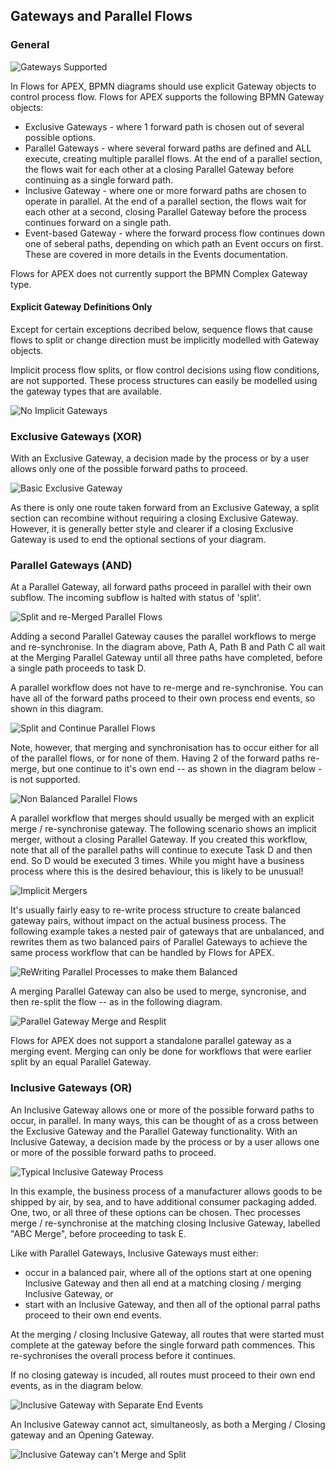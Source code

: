 ## Gateways and Parallel Flows

### General

![Gateways Supported](images/gatewaySupport.png "Supported Gateway Types")

In Flows for APEX, BPMN diagrams should use explicit Gateway objects to control process flow.  Flows for APEX supports the following BPMN Gateway objects:

- Exclusive Gateways - where 1 forward path is chosen out of several possible options.
- Parallel Gateways - where several forward paths are defined and ALL execute, creating multiple parallel flows.  At the end of a parallel section, the flows wait for each other at a closing Parallel Gateway before continuing as a single forward path.
- Inclusive Gateway - where one or more forward paths are chosen to operate in parallel.  At the end of a parallel section, the flows wait for each other at a second, closing Parallel Gateway before the process continues forward on a single path.
- Event-based Gateway - where the forward process flow continues down one of seberal paths, depending on which path an Event occurs on first.  These are covered in more details in the Events documentation.

Flows for APEX does not currently support the BPMN Complex Gateway type.

#### Explicit Gateway Definitions Only

Except for certain exceptions decribed below, sequence flows that cause flows to split or change direction must be implicitly modelled with Gateway objects.

Implicit process flow splits, or flow control decisions using flow conditions, are not supported.  These process structures can easily be modelled using the gateway types that are available.

![No Implicit Gateways](images/noImplicitGateways.png "No Implicit Gateways")

### Exclusive Gateways (XOR)

With an Exclusive Gateway, a decision made by the process or by a user allows only one of the possible forward paths to proceed.

![Basic Exclusive Gateway](images/exclusiveGateway.png "Basic Exclusive Gateway example")

As there is only one route taken forward from an Exclusive Gateway, a split section can recombine without requiring a closing Exclusive Gateway.  However, it is generally better style and clearer if a closing Exclusive Gateway is used to end the optional sections of your diagram.

### Parallel Gateways (AND)

At a Parallel Gateway, all forward paths proceed in parallel with their own subflow.  The incoming subflow is halted with status of 'split'.

![Split and re-Merged Parallel Flows](images/closedParallelGateway.png "Split and Merge Parallel Gateway")

Adding a second Parallel Gateway causes the parallel workflows to merge and re-synchronise.  In the diagram above, Path A, Path B and Path C all wait at the Merging Parallel Gateway until all three paths have completed, before a single path proceeds to task D.

A parallel workflow does not have to re-merge and re-synchronise.  You can have all of the forward paths proceed to their own process end events, so shown in this diagram.

![Split and Continue Parallel Flows](images/parallelSeparateEnds.png "Split and Continue to Separate Ends")

Note, however, that merging and synchronisation has to occur either for all of the parallel flows, or for none of them.  Having 2 of the forward paths re-merge, but one continue to it's own end -- as shown in the diagram below - is not supported.

![Non Balanced Parallel Flows](images/parallelSplitClosure.png "Split and non-Balanced Ends")

A parallel workflow that merges should usually be merged with an explicit merge / re-synchronise gateway.  The following scenario shows an implicit merger, without a closing Parallel Gateway.  If you created this workflow, note that all of the parallel paths will continue to execute Task D and then end.  So D would be executed 3 times.  While you might have a business process where this is the desired behaviour, this is likely to be unusual!

![Implicit Mergers](images/parallelNoClosureA.png "Implicit Merger")

It's usually fairly easy to re-write process structure to create balanced gateway pairs, without impact on the actual business process.  The following example takes a nested pair of gateways that are unbalanced, and rewrites them as two balanced pairs of Parallel Gateways to achieve the same process workflow that can be handled by Flows for APEX.

![ReWriting Parallel Processes to make them Balanced](images/parallelRewriteLogic.png "ReWriting Processes with Balanced Pairs of Parallel Gateways")

A merging Parallel Gateway can also be used to merge, syncronise, and then re-split the flow -- as in the following diagram.

![Parallel Gateway Merge and Resplit](images/parallelMergeSplit.png "Parallel Gateway Merge and Resplit")

Flows for APEX does not support a standalone parallel gateway as a merging event.  Merging can only be done for workflows that were earlier split by an equal Parallel Gateway.

### Inclusive Gateways (OR)

An Inclusive Gateway allows one or more of the possible forward paths to occur, in parallel.  In many ways, this can be thought of as a cross between the Exclusive Gateway and the Parallel Gateway functionality.  With an Inclusive Gateway, a decision made by the process or by a user allows one or more of the possible forward paths to proceed.

![Typical Inclusive Gateway Process](images/inclusiveClosed.png "Typical Inclusive Gateway Process")

In this example, the business process of a manufacturer allows goods to be shipped by air, by sea, and to have additional consumer packaging added.  One, two, or all three of these options can be chosen.  Thec processes merge / re-synchronise at the matching closing Inclusive Gateway, labelled "ABC Merge", before proceeding to task E.

Like with Parallel Gateways, Inclusive Gateways must either:

- occur in a balanced pair, where all of the options start at one opening Inclusive Gateway and then all end at a matching closing / merging Inclusive Gateway, or
- start with an Inclusive Gateway, and then all of the optional parral paths proceed to their own end events.

At the merging / closing Inclusive Gateway, all routes that were started must complete at the gateway before the single forward path commences.  This re-sychronises the overall process before it continues.

If no closing gateway is incuded, all routes must proceed to their own end events, as in the diagram below.

![Inclusive Gateway with Separate End Events](images/inclusiveSeparateEnds.png "Inclusive Gateway with Separate End Events")

An Inclusive Gateway cannot act, simultaneosly, as both a Merging / Closing gateway and an Opening Gateway.

![Inclusive Gateway can't Merge and Split](images/inclusiveMergeSplit.png "Inclusive Gateway can't Merge and Split")
